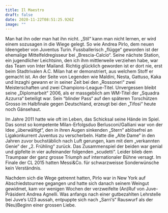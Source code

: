 ```yaml
---
title: Il Maestro
draft: false
date: 2020-11-22T08:51:25.926Z
image: ""
---
```

Man hat ihn oder man hat ihn nicht. „Stil“ kann man nicht lernen, er wird einem sozusagen in die Wiege gelegt. So wie Andrea Pirlo, dem neuen Ideengeber von Juventus Turin. Fussballerisch „flügge“ geworden ist der ehemalige Mittelfeldregisseur bei „Brescia-Calcio“. Seine nächste Station, ein jugendlicher Leichtsinn, den ich ihm mittlerweile verziehen habe, war das Team von Inter Mailand. Richtig glücklich geworden ist er dort nie, erst beim Stadtrivalen A.C. Milan hat er demonstriert, aus welchem Stoff er gemacht ist. An der Seite von Legenden wie Maldini, Nesta, Gattuso, Kaka und Inzaghi gewann er in seiner Zeit bei den „Rossoneri“ zwei Meisterschaften und zwei Champions-League-Titel. Unvergessen bleibt seine „Diplomarbeit“ 2006, als er massgeblich am WM-Titel der „Squadra Azzurra“ beteiligt war. Sein “blinder Pass“ auf den späteren Torschützen Grosso im Halbfinale gegen Deutschland, erzeugt bei den „Tifosi“ heute noch Gänsehaut. 

Im Jahre 2011 hatte wie oft im Leben, das Schicksal seine Hände im Spiel. Das sonst so kompetente Milan-Erfolgsduo Berlusconi/Galliani  war von der Idee „überwältigt“, den in ihren Augen sinkenden „Stern“ ablösefrei an Ligakonkurrent Juventus zu verscherbeln. Hatte die „Alte Dame“ in den Jahren zuvor buchstäblich nach Luft gerungen, kam mit dem „verkannten Genie“ der „2. Frühling“ zurück. Das Zusammenspiel der beiden war genial und gipfelte in vier aufeinander folgenden „scudetti“. Leider blieb dem Traumpaar der ganz grosse Triumph auf internationaler Bühne versagt. Im Finale der CL 2015 hatten Messi&Co. für schwarzweisse Sonderwünsche kein Verständnis.

Nachdem sich die Wege getrennt hatten, Pirlo war in New York auf Abschiedstournee gegangen und hatte sich danach seinem Weingut gewidmet, kam vor wenigen Wochen der verzweifelte (An)Ruf von Juve-Präsident Andrea Agnelli. Was anfangs nach einer gutbezahlten Lehrstelle bei Juve‘s U23 aussah, entpuppte sich nach „Sarri‘s“ Rauswurf als der (Neu)Beginn einer grossen Liebe.